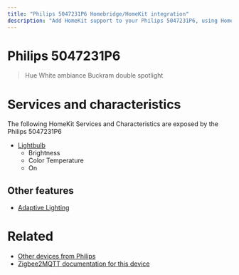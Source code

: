 ```yaml
---
title: "Philips 5047231P6 Homebridge/HomeKit integration"
description: "Add HomeKit support to your Philips 5047231P6, using Homebridge, Zigbee2MQTT and homebridge-z2m."
---
```

<!---
This file has been GENERATED using src/docgen/docgen.ts
DO NOT EDIT THIS FILE MANUALLY!
-->
# Philips 5047231P6
> Hue White ambiance Buckram double spotlight


# Services and characteristics
The following HomeKit Services and Characteristics are exposed by
the Philips 5047231P6

* [Lightbulb](../../light.md)
  * Brightness
  * Color Temperature
  * On

## Other features
* [Adaptive Lighting](../../light.md)

# Related
* [Other devices from Philips](../index.md#philips)
* [Zigbee2MQTT documentation for this device](https://www.zigbee2mqtt.io/devices/5047231P6.html)